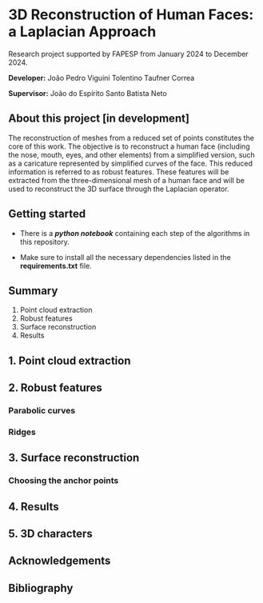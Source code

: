# 3D Reconstruction of Human Faces: a Laplacian Approach 
Research project supported by FAPESP from January 2024 to December 2024.

**Developer:** João Pedro Viguini Tolentino Taufner Correa

**Supervisor:** João do Espírito Santo Batista Neto

## About this project [in development]
The reconstruction of meshes from a reduced set of points constitutes the core of this work. The objective is to reconstruct a human face (including the nose, mouth, eyes, and other elements) from a simplified version, such as a caricature represented by simplified curves of the face. This reduced information is referred to as robust features. These features will be extracted from the three-dimensional mesh of a human face and will be used to reconstruct the 3D surface through the Laplacian operator.

## Getting started

- There is a **_python _notebook__** containing each step of the algorithms in this repository.

- Make sure to install all the necessary dependencies listed in the **requirements.txt** file.

## Summary
1. Point cloud extraction
2. Robust features
3. Surface reconstruction
4. Results

## 1. Point cloud extraction



## 2. Robust features 

### Parabolic curves

### Ridges

## 3. Surface reconstruction

### Choosing the anchor points


## 4. Results

## 5. 3D characters


## Acknowledgements


## Bibliography

